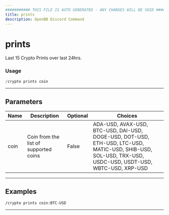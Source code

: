 ```yaml
---
########### THIS FILE IS AUTO GENERATED - ANY CHANGES WILL BE VOID ###########
title: prints
description: OpenBB Discord Command
---
```


# prints

Last 15 Crypto Prints over last 24hrs.

### Usage

```python wordwrap
/crypto prints coin
```

---

## Parameters

| Name | Description | Optional | Choices |
| ---- | ----------- | -------- | ------- |
| coin | Coin from the list of supported coins | False | ADA-USD, AVAX-USD, BTC-USD, DAI-USD, DOGE-USD, DOT-USD, ETH-USD, LTC-USD, MATIC-USD, SHIB-USD, SOL-USD, TRX-USD, USDC-USD, USDT-USD, WBTC-USD, XRP-USD |


---

## Examples

```
/crypto prints coin:BTC-USD
```

---
